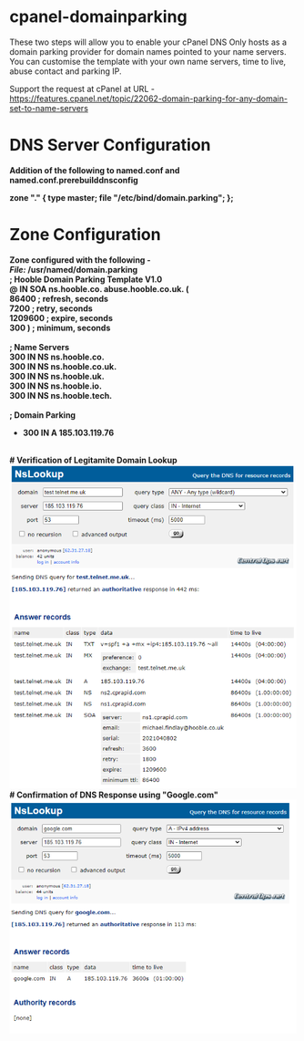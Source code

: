 # cpanel-domainparking
These two steps will allow you to enable your cPanel DNS Only hosts as a domain parking provider for domain names pointed to your name servers. You can customise the template with your own name servers, time to live, abuse contact and parking IP.

Support the request at cPanel at URL -
https://features.cpanel.net/topic/22062-domain-parking-for-any-domain-set-to-name-servers

# DNS Server Configuration
<b>Addition of the following to named.conf and named.conf.prerebuilddnsconfig<b>


zone "." {
type master;
file "/etc/bind/domain.parking";
};


# Zone Configuration
<b>Zone configured with the following -</b><br>
<i>File:</i> /usr/named/domain.parking
<br>
; Hooble Domain Parking Template V1.0<br>
@ IN SOA ns.hooble.co. abuse.hooble.co.uk. (<br>
86400 ; refresh, seconds<br>
7200 ; retry, seconds<br>
1209600 ; expire, seconds<br>
300 ) ; minimum, seconds<br>
<br>
; Name Servers<br>
300 IN NS ns.hooble.co.<br>
300 IN NS ns.hooble.co.uk.<br>
300 IN NS ns.hooble.uk.<br>
300 IN NS ns.hooble.io.<br>
300 IN NS ns.hooble.tech.<br>
<br>
; Domain Parking<br>
* 300 IN A 185.103.119.76<br>
<br>
# Verification of Legitamite Domain Lookup<br>
<img src="https://raw.githubusercontent.com/1ClickServicesLtd/cpanel-domainparking/main/Verify.png">
<br>
# Confirmation of DNS Response using "Google.com"<br>
<img src="https://raw.githubusercontent.com/1ClickServicesLtd/cpanel-domainparking/main/Lookup.png">

